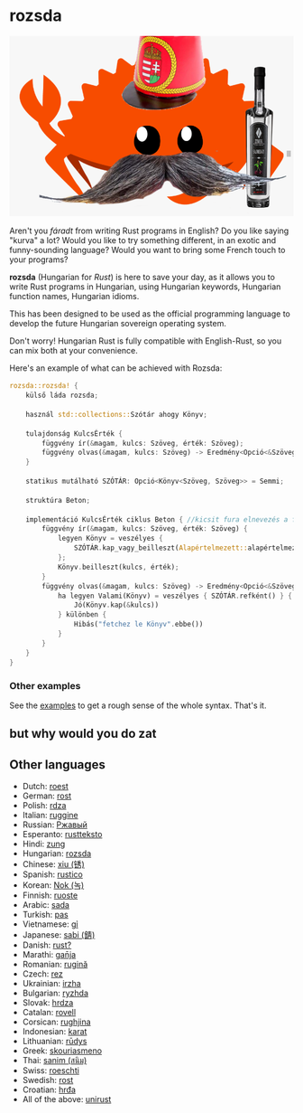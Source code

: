 # rozsda

![](./rozsda.png)

Aren't you _fáradt_ from writing Rust programs in English? Do you like saying
"kurva" a lot? Would you like to try something different, in an exotic and
funny-sounding language? Would you want to bring some French touch to your
programs?

**rozsda** (Hungarian for _Rust_) is here to save your day, as it allows you to
write Rust programs in Hungarian, using Hungarian keywords, Hungarian function names,
Hungarian idioms.

This has been designed to be used as the official programming language to
develop the future Hungarian sovereign operating system. 


Don't worry!
Hungarian Rust is fully compatible with English-Rust, so you can mix both at your
convenience.

Here's an example of what can be achieved with Rozsda:


```rust
rozsda::rozsda! {
    külső láda rozsda;

    használ std::collections::Szótár ahogy Könyv;

    tulajdonság KulcsÉrték {
        függvény ír(&magam, kulcs: Szöveg, érték: Szöveg);
        függvény olvas(&magam, kulcs: Szöveg) -> Eredmény<Opció<&Szöveg>, Szöveg>;
    }

    statikus mutálható SZÓTÁR: Opció<Könyv<Szöveg, Szöveg>> = Semmi;

    struktúra Beton;

    implementáció KulcsÉrték ciklus Beton { //kicsit fura elnevezés a fornak
        függvény ír(&magam, kulcs: Szöveg, érték: Szöveg) {
            legyen Könyv = veszélyes {
                SZÓTÁR.kap_vagy_beilleszt(Alapértelmezett::alapértelmezett)
            };
            Könyv.beilleszt(kulcs, érték);
        }
        függvény olvas(&magam, kulcs: Szöveg) -> Eredmény<Opció<&Szöveg>, Szöveg> {
            ha legyen Valami(Könyv) = veszélyes { SZÓTÁR.refként() } {
                Jó(Könyv.kap(&kulcs))
            } különben {
                Hibás("fetchez le Könyv".ebbe())
            }
        }
    }
}
```


### Other examples

See the [examples](pelda/src/main.rs) to get a rough sense of the whole
syntax. That's it.

## but why would you do zat

## Other languages

- Dutch: [roest](https://github.com/jeroenhd/roest)
- German: [rost](https://github.com/michidk/rost)
- Polish: [rdza](https://github.com/phaux/rdza)
- Italian: [ruggine](https://github.com/DamianX/ruggine)
- Russian: [Ржавый](https://github.com/Sanceilaks/rzhavchina)
- Esperanto: [rustteksto](https://github.com/dscottboggs/rustteksto)
- Hindi: [zung](https://github.com/rishit-khandelwal/zung)
- Hungarian: [rozsda](https://github.com/jozsefsallai/rozsda)
- Chinese: [xiu (锈)](https://github.com/lucifer1004/xiu)
- Spanish: [rustico](https://github.com/UltiRequiem/rustico)
- Korean: [Nok (녹)](https://github.com/Alfex4936/nok)
- Finnish: [ruoste](https://github.com/vkoskiv/ruoste)
- Arabic: [sada](https://github.com/LAYGATOR/sada)
- Turkish: [pas](https://github.com/ekimb/pas)
- Vietnamese: [gỉ](https://github.com/Huy-Ngo/gir)
- Japanese: [sabi (錆)](https://github.com/yuk1ty/sabi)
- Danish: [rust?](https://github.com/LunaTheFoxgirl/rust-dk)
- Marathi: [gan̄ja](https://github.com/pranavgade20/ganja)
- Romanian: [rugină](https://github.com/aionescu/rugina)
- Czech: [rez](https://github.com/radekvit/rez)
- Ukrainian: [irzha](https://github.com/brokeyourbike/irzha)
- Bulgarian: [ryzhda](https://github.com/gavadinov/ryzhda)
- Slovak: [hrdza](https://github.com/TheMessik/hrdza)
- Catalan: [rovell](https://github.com/gborobio73/rovell)
- Corsican: [rughjina](https://github.com/aldebaranzbradaradjan/rughjina)
- Indonesian: [karat](https://github.com/annurdien/karat)
- Lithuanian: [rūdys](https://github.com/TruncatedDinosour/rudys)
- Greek: [skouriasmeno](https://github.com/devlocalhost/skouriasmeno)
- Thai: [sanim (สนิม)](https://github.com/korewaChino/sanim)
- Swiss: [roeschti](https://github.com/Georg-code/roeschti)
- Swedish: [rost](https://github.com/vojd/rost/)
- Croatian: [hrđa](https://github.com/njelich/hrdja)
- All of the above: [unirust](https://github.com/charyan/unirust)

